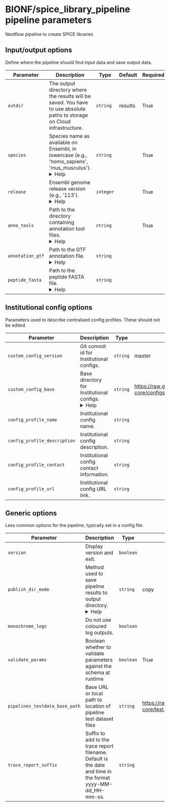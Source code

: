 # BIONF/spice_library_pipeline pipeline parameters

Nextflow pipeline to create SPICE libraries

## Input/output options

Define where the pipeline should find input data and save output data.

| Parameter | Description | Type | Default | Required | Hidden |
|-----------|-----------|-----------|-----------|-----------|-----------|
| `outdir` | The output directory where the results will be saved. You have to use absolute paths to storage on Cloud infrastructure. | `string` | results | True |  |
| `species` | Species name as available on Ensembl, in lowercase (e.g., 'homo_sapiens', 'mus_musculus'). <details><summary>Help</summary><small>Provide the species name in Ensembl format. Must be lowercase with underscores. Example: 'homo_sapiens' for human or 'mus_musculus' for mouse.</small></details>| `string` |  | True |  |
| `release` | Ensembl genome release version (e.g., '113'). <details><summary>Help</summary><small>Specify the Ensembl release version for the genome (e.g., 113).</small></details>| `integer` |  | True |  |
| `anno_tools` | Path to the directory containing annotation tool files. <details><summary>Help</summary><small>Specify the path to the directory where the annotation tool files are stored. Each file in the directory should describe a tool (e.g., ToolName:ToolVersion).</small></details>| `string` |  | True |  |
| `annotation_gtf` | Path to the GTF annotation file. <details><summary>Help</summary><small>Provide the path to the GTF annotation file if available. This parameter is optional.</small></details>| `string` |  |  |  |
| `peptide_fasta` | Path to the peptide FASTA file. <details><summary>Help</summary><small>Provide the path to the peptide FASTA file if available. This parameter is optional.</small></details>| `string` |  |  |  |

## Institutional config options

Parameters used to describe centralised config profiles. These should not be edited.

| Parameter | Description | Type | Default | Required | Hidden |
|-----------|-----------|-----------|-----------|-----------|-----------|
| `custom_config_version` | Git commit id for Institutional configs. | `string` | master |  | True |
| `custom_config_base` | Base directory for Institutional configs. <details><summary>Help</summary><small>If you're running offline, Nextflow will not be able to fetch the institutional config files from the internet. If you don't need them, then this is not a problem. If you do need them, you should download the files from the repo and tell Nextflow where to find them with this parameter.</small></details>| `string` | https://raw.githubusercontent.com/nf-core/configs/master |  | True |
| `config_profile_name` | Institutional config name. | `string` |  |  | True |
| `config_profile_description` | Institutional config description. | `string` |  |  | True |
| `config_profile_contact` | Institutional config contact information. | `string` |  |  | True |
| `config_profile_url` | Institutional config URL link. | `string` |  |  | True |

## Generic options

Less common options for the pipeline, typically set in a config file.

| Parameter | Description | Type | Default | Required | Hidden |
|-----------|-----------|-----------|-----------|-----------|-----------|
| `version` | Display version and exit. | `boolean` |  |  | True |
| `publish_dir_mode` | Method used to save pipeline results to output directory. <details><summary>Help</summary><small>The Nextflow `publishDir` option specifies which intermediate files should be saved to the output directory. This option tells the pipeline what method should be used to move these files. See [Nextflow docs](https://www.nextflow.io/docs/latest/process.html#publishdir) for details.</small></details>| `string` | copy |  | True |
| `monochrome_logs` | Do not use coloured log outputs. | `boolean` |  |  | True |
| `validate_params` | Boolean whether to validate parameters against the schema at runtime | `boolean` | True |  | True |
| `pipelines_testdata_base_path` | Base URL or local path to location of pipeline test dataset files | `string` | https://raw.githubusercontent.com/nf-core/test-datasets/ |  | True |
| `trace_report_suffix` | Suffix to add to the trace report filename. Default is the date and time in the format yyyy-MM-dd_HH-mm-ss. | `string` |  |  | True |
